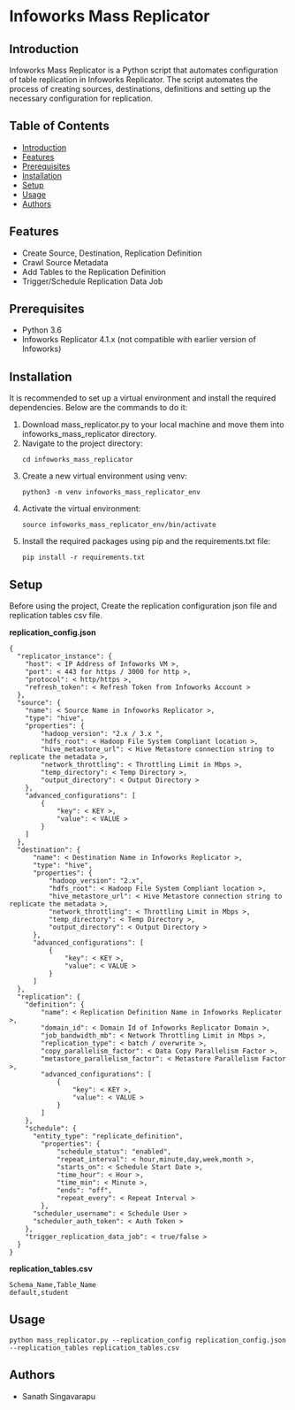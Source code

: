 # Infoworks Mass Replicator

## Introduction

Infoworks Mass Replicator is a Python script that automates configuration of table replication in Infoworks Replicator. The script automates the process of creating sources, destinations, definitions and setting up the necessary configuration for replication.

## Table of Contents
- [Introduction](#introduction)
- [Features](#features)
- [Prerequisites](#prerequisites)
- [Installation](#installation)
- [Setup](#setup)
- [Usage](#usage)
- [Authors](#authors)

## Features

* Create Source, Destination, Replication Definition
* Crawl Source Metadata
* Add Tables to the Replication Definition
* Trigger/Schedule Replication Data Job

## Prerequisites
* Python 3.6
* Infoworks Replicator 4.1.x (not compatible with earlier version of Infoworks)

## Installation
It is recommended to set up a virtual environment and install the required dependencies. 
Below are the commands to do it:

1. Download mass_replicator.py to your local machine and move them into infoworks_mass_replicator directory.
2. Navigate to the project directory:
    ```
    cd infoworks_mass_replicator
    ```
3. Create a new virtual environment using venv:
    ```
    python3 -m venv infoworks_mass_replicator_env
    ```
4. Activate the virtual environment:
    ```
    source infoworks_mass_replicator_env/bin/activate
    ```
5. Install the required packages using pip and the requirements.txt file:
    ```
    pip install -r requirements.txt
    ```

## Setup
Before using the project, Create the replication configuration json file and replication tables csv file.

**replication_config.json**
```
{
  "replicator_instance": {
    "host": < IP Address of Infoworks VM >,
    "port": < 443 for https / 3000 for http >,
    "protocol": < http/https >,
    "refresh_token": < Refresh Token from Infoworks Account >
  },
  "source": {
    "name": < Source Name in Infoworks Replicator >,
    "type": "hive",
    "properties": {
        "hadoop_version": "2.x / 3.x ",
        "hdfs_root": < Hadoop File System Compliant location >,
        "hive_metastore_url": < Hive Metastore connection string to replicate the metadata >,
        "network_throttling": < Throttling Limit in Mbps >,
        "temp_directory": < Temp Directory >,
        "output_directory": < Output Directory >
    },
    "advanced_configurations": [
        {
            "key": < KEY >,
            "value": < VALUE >
        }
    ]
  },
  "destination": {
      "name": < Destination Name in Infoworks Replicator >,
      "type": "hive",
      "properties": {
          "hadoop_version": "2.x",
          "hdfs_root": < Hadoop File System Compliant location >,
          "hive_metastore_url": < Hive Metastore connection string to replicate the metadata >,
          "network_throttling": < Throttling Limit in Mbps >,
          "temp_directory": < Temp Directory >,
          "output_directory": < Output Directory >
      },
      "advanced_configurations": [
          {
              "key": < KEY >,
              "value": < VALUE >
          }
      ]
  },
  "replication": {
    "definition": {
        "name": < Replication Definition Name in Infoworks Replicator >,
        "domain_id": < Domain Id of Infoworks Replicator Domain >,
        "job_bandwidth_mb": < Network Throttling Limit in Mbps >,
        "replication_type": < batch / overwrite >,
        "copy_parallelism_factor": < Data Copy Parallelism Factor >,
        "metastore_parallelism_factor": < Metastore Parallelism Factor >,
        "advanced_configurations": [
            {
                "key": < KEY >,
                "value": < VALUE >
            }
        ]
    },
    "schedule": {
      "entity_type": "replicate_definition",
        "properties": {
            "schedule_status": "enabled",
            "repeat_interval": < hour,minute,day,week,month >,
            "starts_on": < Schedule Start Date >,
            "time_hour": < Hour >,
            "time_min": < Minute >,
            "ends": "off",
            "repeat_every": < Repeat Interval >
        },
      "scheduler_username": < Schedule User >
      "scheduler_auth_token": < Auth Token >
    },
    "trigger_replication_data_job": < true/false >
  }
}
```
**replication_tables.csv**

```
Schema_Name,Table_Name
default,student
```

## Usage
```
python mass_replicator.py --replication_config replication_config.json --replication_tables replication_tables.csv
```

## Authors

* Sanath Singavarapu
